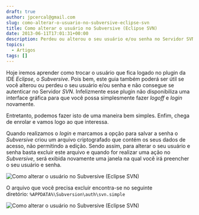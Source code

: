 ```yaml
---
draft: true
author: jpcercal@gmail.com
slug: como-alterar-o-usuario-no-subversive-eclipse-svn
title: Como alterar o usuário no Subversive (Eclipse SVN)
date: 2013-06-11T17:01:31+00:00
description: Perdeu ou alterou o seu usuário e/ou senha no Servidor SVN e não consegue altera-lo no Subversive? Então, leia este guia e aprenda a solucionar o problema.
topics:
  - Artigos
tags: []
---
```


Hoje iremos aprender como trocar o usuário que fica logado no plugin da IDE _Eclipse_, o _Subversive_. Pois bem, este guia também poderá ser útil se você alterou ou perdeu o seu usuário e/ou senha e não consegue se autenticar no Servidor _SVN_. Infelizmente esse plugin não disponibiliza uma interface gráfica para que você possa simplesmente fazer _logoff_ e _login_ novamente.

Entretanto, podemos fazer isto de uma maneira bem simples. Enfim, chega de enrolar e vamos logo ao que interessa.

Quando realizamos o _login_ e marcamos a opção para salvar a senha o _Subversive_ criou um arquivo criptografado que contém os seus dados de acesso, não permitindo a edição. Sendo assim, para alterar o seu usuário e senha basta excluir este arquivo e quando for realizar uma ação no _Subversive_, será exibida novamente uma janela na qual você irá preencher o seu usuário e senha.

![Como alterar o usuário no Subversive (Eclipse SVN)](http://sistemas.cekurte.com/wp-content/uploads/2013/06/svn-login.png "Como alterar o usuário no Subversive (Eclipse SVN)")

O arquivo que você precisa excluir encontra-se no seguinte diretório: `%APPDATA%\Subversion\auth\svn.simple`

![Como alterar o usuário no Subversive (Eclipse SVN)](http://sistemas.cekurte.com/wp-content/uploads/2013/06/svn-arquivo-authpng.png "Como alterar o usuário no Subversive (Eclipse SVN)")
